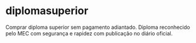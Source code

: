 # diplomasuperior
Comprar diploma superior sem pagamento adiantado. Diploma reconhecido pelo MEC com segurança e rapidez com publicação no diário oficial.

